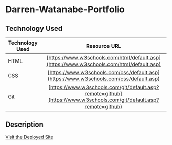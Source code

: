 # Darren-Watanabe-Portfolio

## Technology Used

| Technology Used         | Resource URL           | 
| ------------- |:-------------:| 
| HTML    | [https://www.w3schools.com/html/default.asp](https://www.w3schools.com/html/default.asp) | 
| CSS     | [https://www.w3schools.com/css/default.asp](https://www.w3schools.com/css/default.asp)      |   
| Git | [https://www.w3schools.com/git/default.asp?remote=github](https://www.w3schools.com/git/default.asp?remote=github)     |

## Description 

[Visit the Deployed Site](https://darrenkwatanabe.github.io/Darren-Watanabe-Portfolio/)

